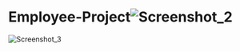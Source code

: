 # Employee-Project![Screenshot_2](https://github.com/siberkampus/Employee-Project/assets/84104008/aeb35712-5747-4e6c-a4ea-d7bf77098d55)
![Screenshot_3](https://github.com/siberkampus/Employee-Project/assets/84104008/c5dc9a2d-2613-48f0-a0d2-68d52a937b5f)
